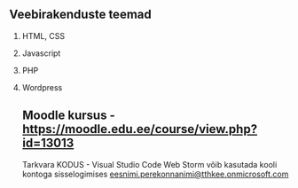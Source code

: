 ## Veebirakenduste teemad
1. HTML, CSS
2. Javascript
3. PHP
4. Wordpress

   ## Moodle kursus - https://moodle.edu.ee/course/view.php?id=13013

   Tarkvara KODUS - Visual Studio Code
   Web Storm võib kasutada kooli kontoga sisselogimises eesnimi.perekonnanimi@tthkee.onmicrosoft.com
